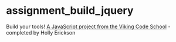 # assignment_build_jquery
Build your tools!  [A JavaScript project from the Viking Code School](http://www.vikingcodeschool.com)
-completed by Holly Erickson
